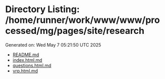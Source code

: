 # Directory Listing: /home/runner/work/www/www/processed/mg/pages/site/research
Generated on: Wed May  7 05:21:50 UTC 2025

- [README.md](README.md)
- [index.html.md](index.html.md)
- [questions.html.md](questions.html.md)
- [vrp.html.md](vrp.html.md)

